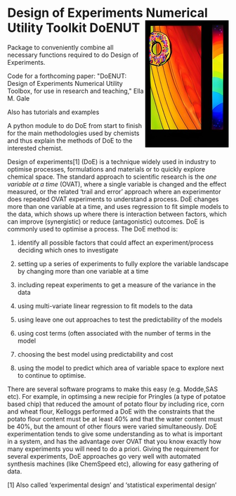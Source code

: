 # Design of Experiments Numerical Utility Toolkit DoENUT <img align="right" src="images/doenut_small.jpg">





Package to conveniently combine all necessary functions required to do Design of Experiments.

Code for a forthcoming paper:
"DoENUT: Design of Experiments Numerical Utility Toolbox, for use in research and teaching," Ella M. Gale

Also has tutorials and examples

A python module to do DoE from start to
finish for the main methodologies used by chemists and thus
explain the methods of DoE to the interested chemist.

Design of experiments[1] (DoE) is a technique widely used in industry
to optimise processes, formulations and materials or to
quickly explore chemical space. The standard approach to scientific
research is the *one variable at a time* (OVAT), where a single variable
is changed and the effect measured, or the related ‘trail and error’
approach where an experimentor does repeated OVAT experiments to
understand a process. DoE changes more than one variable at a time, and
uses regression to fit simple models to the data, which shows up where
there is interaction between factors, which can improve (synergistic) or
reduce (antagonistic) outcomes. DoE is commonly used to optimise a
process. The DoE method is:

1.  identify all possible factors that could affect an
    experiment/process deciding which ones to investigate

2.  setting up a series of experiments to fully explore the variable
    landscape by changing more than one variable at a time

3.  including repeat experiments to get a measure of the variance in the
    data

4.  using multi-variate linear regression to fit models to the data

5.  using leave one out approaches to test the predictability of the
    models

6.  using cost terms (often associated with the number of terms in the
    model

7.  choosing the best model using predictability and cost

8.  using the model to predict which area of variable space to explore
    next to continue to optimise.

There are several software programs to make this easy (e.g. Modde,SAS etc). For example, in optimsing a new recipie for Pringles (a
type of potatoe based chip) that reduced the amount of potato flour by
including rice, corn and wheat flour, Kelloggs performed a DoE with the
constraints that the potato flour content must be at least 40% and that
the water content must be 40%, but the amount of other flours were
varied simultaneously. DoE experimentation tends to give some
understanding as to what is important in a system, and has the advantage
over OVAT that you know exactly how many experiments you will need to do
a priori. Giving the requirement for several experiments, DoE approaches
go very well with automated synthesis machines (like ChemSpeed etc),
allowing for easy gathering of data.

[1] Also called ‘experimental design’ and ‘statistical experimental
design’


